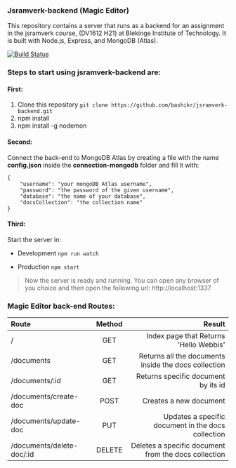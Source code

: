 ### Jsramverk-backend (Magic Editor) ###
This repository contains a server that runs as a backend for an 
assignment  in the jsramverk course, (DV1612 H21) at Blekinge Institute of Technology. It is built with Node.js, Express, and MongoDB (Atlas).

[![Build Status](https://app.travis-ci.com/bashikr/jsramverk-backend.svg?branch=main)](https://app.travis-ci.com/bashikr/jsramverk-backend)
### Steps to start using jsramverk-backend are: ###
#### First: ####
1. Clone this repository ```git clone https://github.com/bashikr/jsramverk-backend.git```
2. npm install
3. npm install -g nodemon

#### Second: ####
Connect the back-end to MongoDB Atlas by creating a file with the name **config.json** inside the **connection-mongodb** folder and fill it with:

```
{
    "username": "your mongoDB Atlas username",
    "password": "the password of the given username",
    "database": "the name of your database",
    "docsCollection": "the collection name"
}
```
#### Third: ####
Start the server in:
* Development
```npm run watch```

* Production
```npm start```

> Now the server is ready and running. You can open any browser of you choice and then open the following url:
http://localhost:1337


### Magic Editor back-end Routes: ###

 
| Route      | Method | Result     |
| :---        |    :----:   |          ---: |
| /      | GET       | Index page that Returns 'Hello Webbis'  |
| /documents   | GET        | Returns all the documents inside the docs collection  |
| /documents/:id   | GET        | Returns specific document by its id  |
| /documents/create-doc   | POST        | Creates a new document  |
| /documents/update-doc   | PUT        | Updates a specific document in the docs collection  |
| /documents/delete-doc/:id  | DELETE        | Deletes a specific document from the docs collection  |
